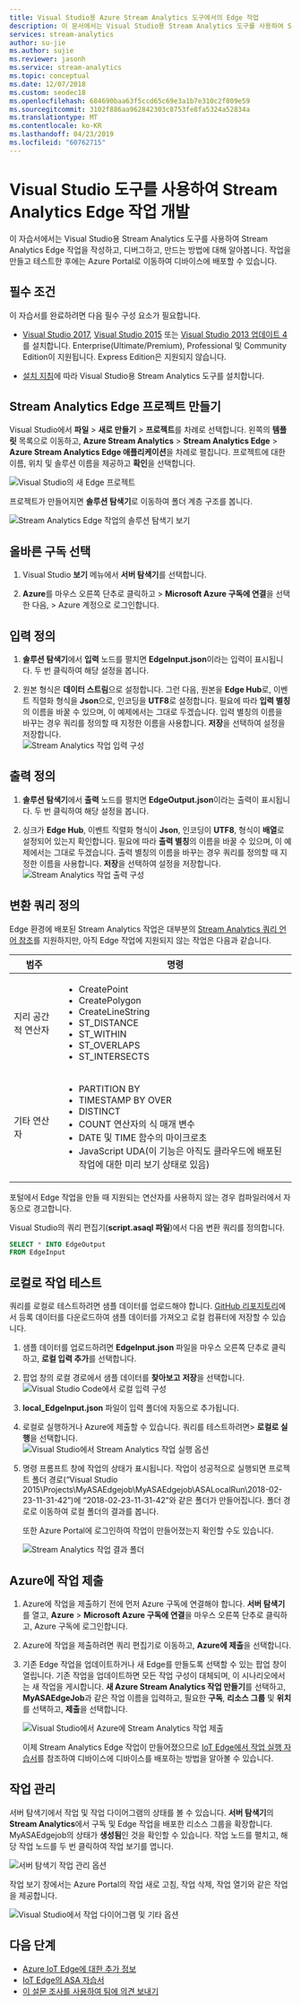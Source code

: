 ```yaml
---
title: Visual Studio용 Azure Stream Analytics 도구에서의 Edge 작업
description: 이 문서에서는 Visual Studio용 Stream Analytics 도구를 사용하여 Stream Analytics Edge 작업을 작성하고, 디버그하고, 만드는 방법에 대해 알아봅니다.
services: stream-analytics
author: su-jie
ms.author: sujie
ms.reviewer: jasonh
ms.service: stream-analytics
ms.topic: conceptual
ms.date: 12/07/2018
ms.custom: seodec18
ms.openlocfilehash: 684690baa63f5ccd65c69e3a1b7e310c2f809e59
ms.sourcegitcommit: 3102f886aa962842303c8753fe8fa5324a52834a
ms.translationtype: MT
ms.contentlocale: ko-KR
ms.lasthandoff: 04/23/2019
ms.locfileid: "60762715"
---
```

# <a name="develop-stream-analytics-edge-jobs-using-visual-studio-tools"></a>Visual Studio 도구를 사용하여 Stream Analytics Edge 작업 개발

이 자습서에서는 Visual Studio용 Stream Analytics 도구를 사용하여 Stream Analytics Edge 작업을 작성하고, 디버그하고, 만드는 방법에 대해 알아봅니다. 작업을 만들고 테스트한 후에는 Azure Portal로 이동하여 디바이스에 배포할 수 있습니다. 

## <a name="prerequisites"></a>필수 조건

이 자습서를 완료하려면 다음 필수 구성 요소가 필요합니다.

* [Visual Studio 2017](https://www.visualstudio.com/downloads/), [Visual Studio 2015](https://www.visualstudio.com/vs/older-downloads/) 또는 [Visual Studio 2013 업데이트 4](https://www.microsoft.com/download/details.aspx?id=45326)를 설치합니다. Enterprise(Ultimate/Premium), Professional 및 Community Edition이 지원됩니다. Express Edition은 지원되지 않습니다.  

* [설치 지침](stream-analytics-tools-for-visual-studio-edge-jobs.md)에 따라 Visual Studio용 Stream Analytics 도구를 설치합니다.
 
## <a name="create-a-stream-analytics-edge-project"></a>Stream Analytics Edge 프로젝트 만들기 

Visual Studio에서 **파일** > **새로 만들기** > **프로젝트**를 차례로 선택합니다. 왼쪽의 **템플릿** 목록으로 이동하고, **Azure Stream Analytics** > **Stream Analytics Edge** > **Azure Stream Analytics Edge 애플리케이션**을 차례로 펼칩니다. 프로젝트에 대한 이름, 위치 및 솔루션 이름을 제공하고 **확인**을 선택합니다.

![Visual Studio의 새 Edge 프로젝트](./media/stream-analytics-tools-for-visual-studio-edge-jobs/new-stream-analytics-edge-project.png)

프로젝트가 만들어지면 **솔루션 탐색기**로 이동하여 폴더 계층 구조를 봅니다.

![Stream Analytics Edge 작업의 솔루션 탐색기 보기](./media/stream-analytics-tools-for-visual-studio-edge-jobs/edge-project-in-solution-explorer.png)

 
## <a name="choose-the-correct-subscription"></a>올바른 구독 선택

1. Visual Studio **보기** 메뉴에서 **서버 탐색기**를 선택합니다.  

2. **Azure**를 마우스 오른쪽 단추로 클릭하고 > **Microsoft Azure 구독에 연결**을 선택한 다음, > Azure 계정으로 로그인합니다.

## <a name="define-inputs"></a>입력 정의

1. **솔루션 탐색기**에서 **입력** 노드를 펼치면 **EdgeInput.json**이라는 입력이 표시됩니다. 두 번 클릭하여 해당 설정을 봅니다.  

2. 원본 형식은 **데이터 스트림**으로 설정합니다. 그런 다음, 원본을 **Edge Hub**로, 이벤트 직렬화 형식을 **Json**으로, 인코딩을 **UTF8**로 설정합니다. 필요에 따라 **입력 별칭**의 이름을 바꿀 수 있으며, 이 예제에서는 그대로 두겠습니다. 입력 별칭의 이름을 바꾸는 경우 쿼리를 정의할 때 지정한 이름을 사용합니다. **저장**을 선택하여 설정을 저장합니다.  
   ![Stream Analytics 작업 입력 구성](./media/stream-analytics-tools-for-visual-studio-edge-jobs/stream-analytics-input-configuration.png)
 


## <a name="define-outputs"></a>출력 정의

1. **솔루션 탐색기**에서 **출력** 노드를 펼치면 **EdgeOutput.json**이라는 출력이 표시됩니다. 두 번 클릭하여 해당 설정을 봅니다.  

2. 싱크가 **Edge Hub**, 이벤트 직렬화 형식이 **Json**, 인코딩이 **UTF8**, 형식이 **배열**로 설정되어 있는지 확인합니다. 필요에 따라 **출력 별칭**의 이름을 바꿀 수 있으며, 이 예제에서는 그대로 두겠습니다. 출력 별칭의 이름을 바꾸는 경우 쿼리를 정의할 때 지정한 이름을 사용합니다. **저장**을 선택하여 설정을 저장합니다. 
   ![Stream Analytics 작업 출력 구성](./media/stream-analytics-tools-for-visual-studio-edge-jobs/stream-analytics-output-configuration.png)
 
## <a name="define-the-transformation-query"></a>변환 쿼리 정의

Edge 환경에 배포된 Stream Analytics 작업은 대부분의 [Stream Analytics 쿼리 언어 참조](https://msdn.microsoft.com/azure/stream-analytics/reference/stream-analytics-query-language-reference?f=255&MSPPError=-2147217396)를 지원하지만, 아직 Edge 작업에 지원되지 않는 작업은 다음과 같습니다. 


|**범주**  | **명령**  |
|---------|---------|
|지리 공간적 연산자 |<ul><li>CreatePoint</li><li>CreatePolygon</li><li>CreateLineString</li><li>ST_DISTANCE</li><li>ST_WITHIN</li><li>ST_OVERLAPS</li><li>ST_INTERSECTS</li></ul> |
|기타 연산자 | <ul><li>PARTITION BY</li><li>TIMESTAMP BY OVER</li><li>DISTINCT</li><li>COUNT 연산자의 식 매개 변수</li><li>DATE 및 TIME 함수의 마이크로초</li><li>JavaScript UDA(이 기능은 아직도 클라우드에 배포된 작업에 대한 미리 보기 상태로 있음)</li></ul>   |

포털에서 Edge 작업을 만들 때 지원되는 연산자를 사용하지 않는 경우 컴파일러에서 자동으로 경고합니다.

Visual Studio의 쿼리 편집기(**script.asaql 파일**)에서 다음 변환 쿼리를 정의합니다.

```sql
SELECT * INTO EdgeOutput
FROM EdgeInput 
```

## <a name="test-the-job-locally"></a>로컬로 작업 테스트

쿼리를 로컬로 테스트하려면 샘플 데이터를 업로드해야 합니다. [GitHub 리포지토리](https://github.com/Azure/azure-stream-analytics/blob/master/Sample%20Data/Registration.json)에서 등록 데이터를 다운로드하여 샘플 데이터를 가져오고 로컬 컴퓨터에 저장할 수 있습니다. 

1. 샘플 데이터를 업로드하려면 **EdgeInput.json** 파일을 마우스 오른쪽 단추로 클릭하고, **로컬 입력 추가**를 선택합니다.  

2. 팝업 창의 로컬 경로에서 샘플 데이터를 **찾아보고** **저장**을 선택합니다.
   ![Visual Studio Code에서 로컬 입력 구성](./media/stream-analytics-tools-for-visual-studio-edge-jobs/stream-analytics-local-input-configuration.png)
 
3. **local_EdgeInput.json** 파일이 입력 폴더에 자동으로 추가됩니다.  
4. 로컬로 실행하거나 Azure에 제출할 수 있습니다. 쿼리를 테스트하려면> **로컬로 실행**을 선택합니다.  
   ![Visual Studio에서 Stream Analytics 작업 실행 옵션](./media/stream-analytics-tools-for-visual-studio-edge-jobs/stream-analytics-visual-stuidio-run-options.png)
 
5. 명령 프롬프트 창에 작업의 상태가 표시됩니다. 작업이 성공적으로 실행되면 프로젝트 폴더 경로(“Visual Studio 2015\Projects\MyASAEdgejob\MyASAEdgejob\ASALocalRun\2018-02-23-11-31-42”)에 “2018-02-23-11-31-42”와 같은 폴더가 만들어집니다. 폴더 경로로 이동하여 로컬 폴더의 결과를 봅니다.

   또한 Azure Portal에 로그인하여 작업이 만들어졌는지 확인할 수도 있습니다. 

   ![Stream Analytics 작업 결과 폴더](./media/stream-analytics-tools-for-visual-studio-edge-jobs/stream-analytics-job-result-folder.png)

## <a name="submit-the-job-to-azure"></a>Azure에 작업 제출

1. Azure에 작업을 제출하기 전에 먼저 Azure 구독에 연결해야 합니다. **서버 탐색기**를 열고, **Azure** > **Microsoft Azure 구독에 연결**을 마우스 오른쪽 단추로 클릭하고, Azure 구독에 로그인합니다.  

2. Azure에 작업을 제출하려면 쿼리 편집기로 이동하고, **Azure에 제출**을 선택합니다.  

3. 기존 Edge 작업을 업데이트하거나 새 Edge를 만들도록 선택할 수 있는 팝업 창이 열립니다. 기존 작업을 업데이트하면 모든 작업 구성이 대체되며, 이 시나리오에서는 새 작업을 게시합니다. **새 Azure Stream Analytics 작업 만들기**를 선택하고, **MyASAEdgeJob**과 같은 작업 이름을 입력하고, 필요한 **구독**, **리소스 그룹** 및 **위치**를 선택하고, **제출**을 선택합니다.

   ![Visual Studio에서 Azure에 Stream Analytics 작업 제출](./media/stream-analytics-tools-for-visual-studio-edge-jobs/submit-stream-analytics-job-to-azure.png)
 
   이제 Stream Analytics Edge 작업이 만들어졌으므로 [IoT Edge에서 작업 실행 자습서](stream-analytics-edge.md)를 참조하여 디바이스에 디바이스를 배포하는 방법을 알아볼 수 있습니다. 

## <a name="manage-the-job"></a>작업 관리 

서버 탐색기에서 작업 및 작업 다이어그램의 상태를 볼 수 있습니다. **서버 탐색기**의 **Stream Analytics**에서 구독 및 Edge 작업을 배포한 리소스 그룹을 확장합니다. MyASAEdgejob의 상태가 **생성됨**인 것을 확인할 수 있습니다. 작업 노드를 펼치고, 해당 작업 노드를 두 번 클릭하여 작업 보기를 엽니다.

![서버 탐색기 작업 관리 옵션](./media/stream-analytics-tools-for-visual-studio-edge-jobs/server-explorer-options.png)
 
작업 보기 창에서는 Azure Portal의 작업 새로 고침, 작업 삭제, 작업 열기와 같은 작업을 제공합니다.

![Visual Studio에서 작업 다이어그램 및 기타 옵션](./media/stream-analytics-tools-for-visual-studio-edge-jobs/job-diagram-and-other-options.png) 

## <a name="next-steps"></a>다음 단계

* [Azure IoT Edge에 대한 추가 정보](../iot-edge/about-iot-edge.md)
* [IoT Edge의 ASA 자습서](../iot-edge/tutorial-deploy-stream-analytics.md)
* [이 설문 조사를 사용하여 팀에 의견 보내기](https://forms.office.com/Pages/ResponsePage.aspx?id=v4j5cvGGr0GRqy180BHbR2czagZ-i_9Cg6NhAZlH9ypUMjNEM0RDVU9CVTBQWDdYTlk0UDNTTFdUTC4u) 
